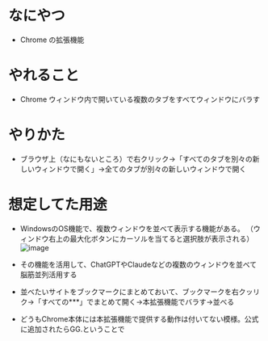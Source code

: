# なにやつ
- Chrome の拡張機能

# やれること
- Chrome ウィンドウ内で開いている複数のタブをすべてウィンドウにバラす

# やりかた
- ブラウザ上（なにもないところ）で右クリック→「すべてのタブを別々の新しいウィンドウで開く」→全てのタブが別々の新しいウィンドウで開く

# 想定してた用途
- WindowsのOS機能で、複数ウィンドウを並べて表示する機能がある。
  （ウィンドウ右上の最大化ボタンにカーソルを当てると選択肢が表示される）
![image](https://github.com/user-attachments/assets/394ec808-b9db-47ae-82ee-d8260d4be9ee)

- その機能を活用して、ChatGPTやClaudeなどの複数のウィンドウを並べて脳筋並列活用する
- 並べたいサイトをブックマークにまとめておいて、ブックマークを右クッリク→「すべての***」でまとめて開く→本拡張機能でバラす→並べる
- どうもChrome本体には本拡張機能で提供する動作は付いてない模様。公式に追加されたらGG.ということで
